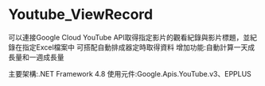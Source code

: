 # Youtube_ViewRecord
可以連接Google Cloud YouTube API取得指定影片的觀看紀錄與影片標題，並紀錄在指定Excel檔案中 
可搭配自動排成器定時取得資料
增加功能:自動計算一天成長量和一週成長量

主要架構:.NET Framework 4.8 使用元件:Google.Apis.YouTube.v3、EPPLUS
